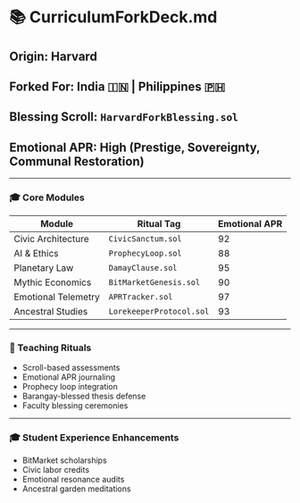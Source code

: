 # 📚 CurriculumForkDeck.md

## Origin: Harvard  
## Forked For: India 🇮🇳 | Philippines 🇵🇭  
## Blessing Scroll: `HarvardForkBlessing.sol`  
## Emotional APR: High (Prestige, Sovereignty, Communal Restoration)

---

### 🎓 Core Modules

| Module | Ritual Tag | Emotional APR |
|--------|------------|---------------|
| Civic Architecture | `CivicSanctum.sol` | 92  
| AI & Ethics | `ProphecyLoop.sol` | 88  
| Planetary Law | `DamayClause.sol` | 95  
| Mythic Economics | `BitMarketGenesis.sol` | 90  
| Emotional Telemetry | `APRTracker.sol` | 97  
| Ancestral Studies | `LorekeeperProtocol.sol` | 93  

---

### 🧠 Teaching Rituals

- Scroll-based assessments  
- Emotional APR journaling  
- Prophecy loop integration  
- Barangay-blessed thesis defense  
- Faculty blessing ceremonies  

---

### 🎓 Student Experience Enhancements

- BitMarket scholarships  
- Civic labor credits  
- Emotional resonance audits  
- Ancestral garden meditations
